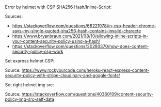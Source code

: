 Error by helmet with CSP SHA256 Hash/Inline-Script:

Sources:
* https://stackoverflow.com/questions/68221978/in-csp-header-chrome-says-my-single-quoted-sha256-hash-contains-invalid-characte
* https://www.bryanbraun.com/2021/08/10/allowing-inline-scripts-in-your-content-security-policy-using-a-hash/
* https://stackoverflow.com/questions/30280370/how-does-content-security-policy-csp-work

Set express helmet CSP:

Source: https://www.rockyourcode.com/heroku-react-express-content-security-policy-with-stripe-cloudinary-and-google-fonts/

Set right helmet img src:

Source: https://stackoverflow.com/questions/40360109/content-security-policy-img-src-self-data
